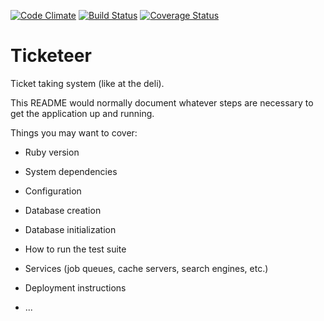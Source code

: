 [![Code Climate](https://codeclimate.com/github/HerbCSO/ticketeer.png)](https://codeclimate.com/github/HerbCSO/ticketeer) [![Build Status](https://travis-ci.org/HerbCSO/ticketeer.png?branch=master)](https://travis-ci.org/HerbCSO/ticketeer) [![Coverage Status](https://coveralls.io/repos/HerbCSO/ticketeer/badge.png)](https://coveralls.io/r/HerbCSO/ticketeer)

Ticketeer
=========

Ticket taking system (like at the deli).

This README would normally document whatever steps are necessary to get the
application up and running.

Things you may want to cover:

* Ruby version

* System dependencies

* Configuration

* Database creation

* Database initialization

* How to run the test suite

* Services (job queues, cache servers, search engines, etc.)

* Deployment instructions

* ...
